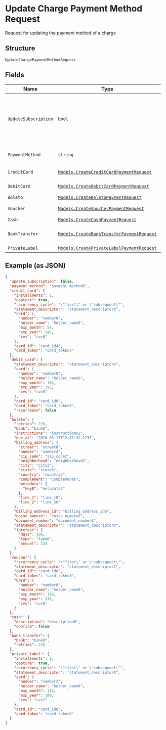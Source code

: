 
# Update Charge Payment Method Request

Request for updating the payment method of a charge

## Structure

`UpdateChargePaymentMethodRequest`

## Fields

| Name | Type | Tags | Description |
|  --- | --- | --- | --- |
| `UpdateSubscription` | `bool` | Required | Indicates if the payment method from the subscription must also be updated |
| `PaymentMethod` | `string` | Required | The new payment method |
| `CreditCard` | [`Models.CreateCreditCardPaymentRequest`](../../doc/models/create-credit-card-payment-request.md) | Required | Credit card data |
| `DebitCard` | [`Models.CreateDebitCardPaymentRequest`](../../doc/models/create-debit-card-payment-request.md) | Required | Debit card data |
| `Boleto` | [`Models.CreateBoletoPaymentRequest`](../../doc/models/create-boleto-payment-request.md) | Required | Boleto data |
| `Voucher` | [`Models.CreateVoucherPaymentRequest`](../../doc/models/create-voucher-payment-request.md) | Required | Voucher data |
| `Cash` | [`Models.CreateCashPaymentRequest`](../../doc/models/create-cash-payment-request.md) | Required | Cash data |
| `BankTransfer` | [`Models.CreateBankTransferPaymentRequest`](../../doc/models/create-bank-transfer-payment-request.md) | Required | Bank Transfer data |
| `PrivateLabel` | [`Models.CreatePrivateLabelPaymentRequest`](../../doc/models/create-private-label-payment-request.md) | Required | - |

## Example (as JSON)

```json
{
  "update_subscription": false,
  "payment_method": "payment_method0",
  "credit_card": {
    "installments": 1,
    "capture": true,
    "recurrency_cycle": "\"first\" or \"subsequent\"",
    "statement_descriptor": "statement_descriptor8",
    "card": {
      "number": "number0",
      "holder_name": "holder_name8",
      "exp_month": 54,
      "exp_year": 242,
      "cvv": "cvv0"
    },
    "card_id": "card_id4",
    "card_token": "card_token2"
  },
  "debit_card": {
    "statement_descriptor": "statement_descriptor4",
    "card": {
      "number": "number0",
      "holder_name": "holder_name8",
      "exp_month": 104,
      "exp_year": 192,
      "cvv": "cvv0"
    },
    "card_id": "card_id0",
    "card_token": "card_token6",
    "recurrence": false
  },
  "boleto": {
    "retries": 226,
    "bank": "bank8",
    "instructions": "instructions2",
    "due_at": "2016-03-13T12:52:32.123Z",
    "billing_address": {
      "street": "street8",
      "number": "number4",
      "zip_code": "zip_code2",
      "neighborhood": "neighborhood4",
      "city": "city2",
      "state": "state6",
      "country": "country2",
      "complement": "complement6",
      "metadata": {
        "key0": "metadata5"
      },
      "line_1": "line_18",
      "line_2": "line_26"
    },
    "billing_address_id": "billing_address_id6",
    "nosso_numero": "nosso_numero0",
    "document_number": "document_number6",
    "statement_descriptor": "statement_descriptor0",
    "interest": {
      "days": 160,
      "type": "type0",
      "amount": 234
    }
  },
  "voucher": {
    "recurrency_cycle": "\"first\" or \"subsequent\"",
    "statement_descriptor": "statement_descriptor2",
    "card_id": "card_id8",
    "card_token": "card_token8",
    "Card": {
      "number": "number0",
      "holder_name": "holder_name8",
      "exp_month": 198,
      "exp_year": 238,
      "cvv": "cvv0"
    }
  },
  "cash": {
    "description": "description0",
    "confirm": false
  },
  "bank_transfer": {
    "bank": "bank0",
    "retries": 236
  },
  "private_label": {
    "installments": 1,
    "capture": true,
    "recurrency_cycle": "\"first\" or \"subsequent\"",
    "statement_descriptor": "statement_descriptor0",
    "card": {
      "number": "number2",
      "holder_name": "holder_name0",
      "exp_month": 116,
      "exp_year": 180,
      "cvv": "cvv2"
    },
    "card_id": "card_id6",
    "card_token": "card_token0"
  }
}
```

